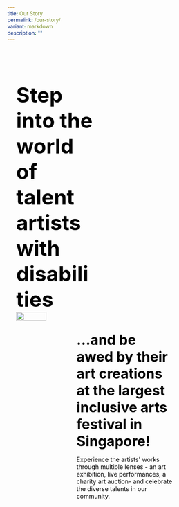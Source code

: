 ```yaml
---
title: Our Story
permalink: /our-story/
variant: markdown
description: ""
---
```

<style>
    @import url('https://fonts.googleapis.com/css2?family=Inter:wght@100..900&display=swap');
	
    * {
    margin: 0%;
    padding: 0;
    box-sizing: border-box;
    font-family: "Inter", sans-serif;
    }
	
	.bp-container{
	max-width: 1280px;
	width: 100%;
	}
	
		.has-float-btns{
	display:none;
	}
	
	    html {
    width: 100% !important;
    }

    .col.is-offset-2,
    .col.is-offset-2-tablet {
        margin-left: 0% !important;
        width: 100% !important;
    }

 body .content h1, body .content h2,body .content h3, body .content h4, body .content h5 {
    color: black !important;
}
	
    .hero {
    min-height: 100vh;
    padding: 30px 0px;
    margin-top: -20px;
    }
	
	.hero .canvass{
	width: 90%;
	}
    
            .bp-section-pagetitle{
        display: none;
        }
        
        .bp-section{
        padding: 0px !important;
        }
        
    .hero h1 {
    font-size: 3rem;
    font-weight: bold;
	color: black !important;
    }
    
    .hero h2 {
    font-size: 2rem;
    font-weight: bold;
	color: white !important;
    }
    
    .hero p {
    color: black;
    }
    
    .hero_left {
    position: relative;
    width: 50%;
    margin-right: auto;
    }
    
    .hero_right {
	display: flex;
	align-items: start;
	justify-content: space-between;
    width: 100%;
    }
	
	.hero_right h2{
	color: black !important;
	}
  
	.hero_right .second{
	width: 80%;
	}
	
	.VideoPlayer{
	height: 90vh;
	display: flex;
	align-items: center;
	justify-content: center;
	}
	
    .hero_center {
    width: 65%;
    margin-left: auto;
    margin-right: auto;
	position: relative;
	z-index: 3000;
    }
        
        .col.is-offset-2, .col.is-offset-2-tablet{
        margin-left: 0% !important;
     width: 100% !important;
        }
        
    .hero_right img {
    width: 50%;
    }

    
    
    /* STORY */
	.story{
	display: flex;
	align-items: center;
	justify-content: center;
	}
	
    .story .canvass {
    width: 80%;
    }
    
    .story_grid {
    display: grid;
    grid-template-columns: repeat(auto-fit, minmax(220px, 1fr));
    gap: 25px;
    width: 95%;
    margin: auto;
    }
    
    .story_grid .arrow {
    font-size: 1.2rem;
    margin-left: auto;
        height: 35px;
        width: 35px;
        border-radius: 50%;
	position: absolute;
	bottom: 20px;
	right: 20px;
    }
    
    
    .story_card {
	position: relative;
    background-color: rgba(44, 44, 44, 1);
    padding: 30px 20px;
    border-radius: 20px;
    text-align: start;
    color: white;
    height: 200px;
    display: flex;
    justify-content: space-between;
    -ms-flex-direction: column;
    flex-direction: column;
    }
    
    .story_card p {
    width: 90%;
    }
    
    .story_card button {
    outline: none;
    border: none;
    height: 40px;
    width: 40px;
    background: white;
    border-radius: 50%;
    }
    
    /* General */
    body .canvass {
    width: 100%;
    margin-left: auto;
    margin-right: auto;
    }
    
    .relative {
    position: relative;
    }
    
    .text-end {
    text-align: end;
    }
    
    .text-center {
    text-align: center;
    }
    
    .main_heading {
    font-size: 3.5rem;
    line-height: 1.4;
    }
    
    .main_heading2 {
    font-size: 3rem;
        margin-top: 0 !important;
	color: black !important;
    }
    
    .section {
    padding: 100px 0px;
    }
    
    .button {
    background: white;
    border: 1.99px solid rgba(0, 0, 0, 1);
    border-radius: 20px;
    padding: 12.5px 30px;
    width: 45%;
    transition: 0.2s all ease;
    cursor: pointer;
    }
    
    .button:hover {
    background: black;
    color: white;
    }
    
    .flex {
    display: flex;
    }
    
    .justify-between {
    justify-content: space-between;
    }
    
    .bold {
    font-weight: bold;
    }
    
    .mt-5 {
    margin-top: 20px;
    }
    
	.relative{
	position: relative;
	}
	
    
    .bg_gray {
    background-color: rgba(244, 244, 244, 1);
    }
    
    .text-gray {
    color: rgb(78, 78, 78);
    }
    
    
    /* FAQS */
		.FAQS{
	height: 100%;
	width: 100%;
	}
	
	.FAQS h1{
color: black !important;
	}
	
    .FAQS .canvass {
    display: flex;
    justify-content: space-between;
    flex-wrap: wrap;
    }
    
	.faqs_left,
	.faqs_right {
	max-width: 500px
	}
	
  .faq-container {
    max-width: 800px;
    margin: 0 auto;
  }

  .faq {
    border-bottom: 1px solid #ccc;
    margin-bottom: 10px;
  }

  .faq-input {
    display: none;
  }

  .faq-question {
    border-top-right-radius: 10px;
    display: block;
    padding: 15px 10px;
    border-top-left-radius: 10px;
    font-weight: bold;
    cursor: pointer;
    background: #f1f1f1;
    margin: 0;
  }

  .faq-answer {
    max-height: 0;
    overflow: hidden;
    transition: max-height 0.3s ease-out;
    background: #fff;
    padding: 0 15px;
  }

  .faq-input:checked + .faq-question + .faq-answer {
    max-height: 200px; /* Adjust this value as needed */
    padding: 15px 15px;
  }

  .faq-input:checked + .faq-question {
    background: #e0e0e0;
  }

  .faq-question::after {
    content: '▼';
    float: right;
    transition: transform 0.3s ease-out;
  }

  .faq-input:checked + .faq-question::after {
    transform: rotate(180deg);
  }
    
    @media (max-width: 800px) {
	.hero_right img{
	display: none;
	}
	
       body .canvass{
        width: 90% !important;
        margin-left: auto;
        margin-right: auto;
        }
        
    .story_grid{
    width: 100%;
    }
    .faqs_left,
    .faqs_right {
    width: 100%;
    text-align: center;
    }
    
    .faqs_left img {
    width: 100%;
    }
    
    .hero h1 {
    font-size: 2.5rem;
    margin-bottom: 20px;
    }
    
    .hero_left,
    .hero_right .second,
    .hero_center {
    width: 100%;
    }
    
    .hero_left img {
    width: 70%;
    margin-top: 50px;
    margin-left: auto !important;
    margin-right: auto !important;
    display: block;
    }
    
    .hero_left img:last-child {
    margin-top: 50px;
    margin-left: 0px;
    }
    
  
    .main_heading2 {
    font-size: 2rem;
    }
    }
    </style>
<section>
    <div class="hero">
    <div class="canvass">
    <div class="hero_left">
    <h1>
    Step into the world of talent artists with disabilities
    </h1>
    </div>
    <div class="hero_right">
			<img src="https://i.ibb.co/mGydBr3/Story-1.png">
    <div class="second">
			<h2>...and be awed by their art creations at the largest inclusive arts festival in Singapore!</h2>
    <p>
   Experience the artists' works through multiple lenses - an art exhibition, live performances, a charity art auction- and celebrate the diverse talents in our community.
    </p>
			</div>
    </div>
			</div>
	</div>
    
  	<div class="VideoPlayer relative">
		<div class="hero_center">
			<img style="width: 100%" src="https://www.intermedia-solutions.net/wp-content/uploads/2021/06/video-thumbnail-01.jpg">
		</div>
	</div>
	
    <section class="section story">
    <div class="canvass">
    <div class="text-center">
    <h1 class="main_heading2 bold">MEET OUR HEARTISTS
    </h1>
    <br><br>
    
    <div class="story_grid">
    <div class="story_card">
    <p>ALEX</p>
    <button class="arrow">
    <i class="sgds-icon sgds-icon-arrow-right"></i>
    </button>
    </div>
    <div class="story_card">
    <p>Lorem ipsum dolor sit amet consectetur.</p>
    <button class="arrow">
    <i class="sgds-icon sgds-icon-arrow-right"></i>
    </button>
    </div>
    <div class="story_card">
    <p>Lorem ipsum dolor sit amet consectetur.</p>
    <button class="arrow">
    <i class="sgds-icon sgds-icon-arrow-right"></i>
    </button>
    </div>
    <div class="story_card">
    <p>Lorem ipsum dolor sit amet consectetur.</p>
    <button class="arrow">
    <i class="sgds-icon sgds-icon-arrow-right"></i>
    </button>
    </div>
    <div class="story_card">
    <p>Lorem ipsum dolor sit amet consectetur.</p>
    <button class="arrow">
    <i class="sgds-icon sgds-icon-arrow-right"></i>
    </button>
    </div>
    <div class="story_card">
    <p>Lorem ipsum dolor sit amet consectetur.</p>
    <button class="arrow">
    <i class="sgds-icon sgds-icon-arrow-right"></i>
    </button>
    </div>
    <div class="story_card">
    <p>Lorem ipsum dolor sit amet consectetur.</p>
    <button class="arrow">
    <i class="sgds-icon sgds-icon-arrow-right"></i>
    </button>
    </div>
    <div class="story_card">
    <p>Lorem ipsum dolor sit amet consectetur.</p>
    <button class="arrow">
    <i class="sgds-icon sgds-icon-arrow-right"></i>
    </button>
    </div>
    </div>
    </div>
    </div>
    </section>
	    
   <section class="section FAQS">
  <div class="canvass">
    <div class="faqs_left">
      <p class="bold">LOREM IPSUM dolor</p>
      <h1 class="bold mt-5">Lorem ipsum dolor sit amet adipiscing elit,</h1>
      <br>
      <img alt="Event" class="mt-5" style="width: 500px" src="https://i.ibb.co/F6zc2zJ/Homepage-3.png">
    </div>
    <div class="faqs_right">
      <div class="faq-container">
        <div class="faq">
          <input class="faq-input" id="faq1" type="checkbox">
          <label class="faq-question" for="faq1">Add commonly asked questions here</label>
          <div class="faq-answer">
            Lorem ipsum dolor sit amet, consectetur adipiscing elit. Nullam ut lorem qui Nullam ut lorem qui.
          </div>
        </div>
        <div class="faq">
          <input class="faq-input" id="faq2" type="checkbox">
          <label class="faq-question" for="faq2">Add commonly asked questions here</label>
          <div class="faq-answer">
            Lorem ipsum dolor sit amet, consectetur adipiscing elit. Nullam ut lorem qui Nullam ut lorem qui.
          </div>
        </div>
        <div class="faq">
          <input class="faq-input" id="faq3" type="checkbox">
          <label class="faq-question" for="faq3">Add commonly asked questions here</label>
          <div class="faq-answer">
            Lorem ipsum dolor sit amet, consectetur adipiscing elit. Nullam ut lorem qui Nullam ut lorem qui.
          </div>
        </div>
      </div>
    </div>
  </div>
</section>

    </section>